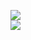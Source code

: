 [![](https://img.shields.io/badge/Made%20With-Github%20Spray-lightgrey.svg?style=for-the-badge&logo=github)](https://github.com/Annihil/github-spray#6341)  
[![](https://i.imgur.com/2DrTn0Z.gif)](https://github.com/Annihil/github-spray)